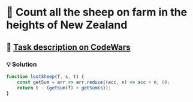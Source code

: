 # 📝 Count all the sheep on farm in the heights of New Zealand

## 🔗 [Task description on CodeWars](https://www.codewars.com/kata/58e0f0bf92d04ccf0a000010)

### 💡 Solution

```javascript
function lostSheep(f, s, t) {
    const getSum = arr => arr.reduce((acc, n) => acc + n, 0);
    return t - (getSum(f) + getSum(s));
}
```
